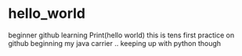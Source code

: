 # hello_world
beginner github learning
Print(hello world)
this is tens first practice on github
beginning my java carrier .. keeping up with python though
